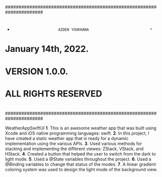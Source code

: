 ######################################################################
#                                                                    #
*                          AIDEN YOUKHANA                            *
#                          January 14th, 2022.                       #
#                          VERSION 1.0.0.                            #
#                          ALL RIGHTS RESERVED                       #
#                                                                    #
######################################################################

WeatherAppSwiftUI
      **1**. This is an awesome weather app that was built using Xcode and iOS native programming languages: swift.
      **2**. In this project, I have created a static weather app that is ready for a dynamic implementation using the various APIs. 
      **3**. Used various methods for stacking and implementing the different viewes: ZStack, VStack, and HStack.
      **4**. Created a button that helped the user to switch from the dark to light mode.
      **5**. Used a @State variables throughout the project.
      **6**. Used a @Binding variables to change that status of the modes.
      **7**. A linear gradient coloring system was used to design the light mode of the background view.
 
